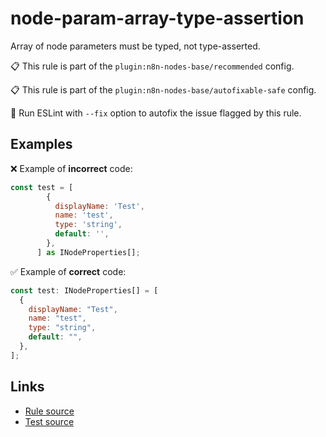 [//]: # "File generated from a template. Do not edit this file directly."

# node-param-array-type-assertion

Array of node parameters must be typed, not type-asserted.

📋 This rule is part of the `plugin:n8n-nodes-base/recommended` config.

📋 This rule is part of the `plugin:n8n-nodes-base/autofixable-safe` config.

🔧 Run ESLint with `--fix` option to autofix the issue flagged by this rule.

## Examples

❌ Example of **incorrect** code:

```js
const test = [
        {
          displayName: 'Test',
          name: 'test',
          type: 'string',
          default: '',
        },
      ] as INodeProperties[];
```

✅ Example of **correct** code:

```js
const test: INodeProperties[] = [
  {
    displayName: "Test",
    name: "test",
    type: "string",
    default: "",
  },
];
```

## Links

- [Rule source](../../lib/rules/node-param-array-type-assertion.ts)
- [Test source](../../tests/node-param-array-type-assertion.test.ts)
